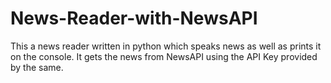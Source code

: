 # News-Reader-with-NewsAPI
This a news reader written in python which speaks news as well as prints it on the console. It gets the news from NewsAPI using the API Key provided by the same.
